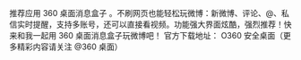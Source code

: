 推荐应用 360 桌面消息盒子 。不刷网页也能轻松玩微博：新微博、评论、@、私信实时提醒，支持多账号，还可以直接看视频。功能强大界面炫酷，强烈推荐！快来和我一起用 360 桌面消息盒子玩微博吧！ 官方下载地址： O360 安全桌面（更多精彩内容请关注 @360 桌面）​​​​